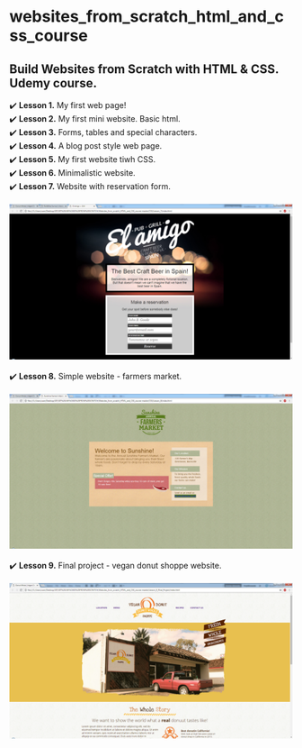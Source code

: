 # websites_from_scratch_html_and_css_course
## Build Websites from Scratch with HTML &amp; CSS. Udemy course.

:heavy_check_mark: **Lesson 1.** My first web page!  
:heavy_check_mark: **Lesson 2.** My first mini website. Basic html.  
:heavy_check_mark: **Lesson 3.** Forms, tables and special characters.  
:heavy_check_mark: **Lesson 4.** A blog post style web page.  
:heavy_check_mark: **Lesson 5.** My first website tiwh CSS.  
:heavy_check_mark: **Lesson 6.** Minimalistic website.  
:heavy_check_mark: **Lesson 7.** Website with reservation form. <br/><br/>
![screenshot of the project from lesson 7](img_final_scrn/lesson_7.jpg)    <br/><br/>
:heavy_check_mark: **Lesson 8.** Simple website - farmers market.    <br/><br/>
![screenshot of the project from lesson 8](img_final_scrn/lesson_8.jpg)    <br/><br/>
:heavy_check_mark: **Lesson 9.** Final project - vegan donut shoppe website.    <br/><br/>
![screenshot of the project from lesson 9](img_final_scrn/lesson_9_final.jpg)    <br/><br/>
